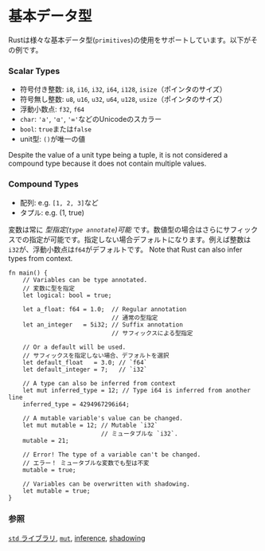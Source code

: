 <!--
# Primitives
-->
# 基本データ型

<!--
Rust provides access to a wide variety of `primitives`. A sample includes:
-->
Rustは様々な基本データ型(`primitives`)の使用をサポートしています。以下がその例です。


### Scalar Types

<!--
* signed integers: `i8`, `i16`, `i32`, `i64`, `i128` and `isize` (pointer size)
* unsigned integers: `u8`, `u16`, `u32`, `u64`, `u128` and `usize` (pointer
  size)
* floating point: `f32`, `f64`
* `char` Unicode scalar values like `'a'`, `'α'` and `'∞'` (4 bytes each)
* `bool` either `true` or `false`
* and the unit type `()`, whose only possible value is an empty tuple: `()`
-->
* 符号付き整数: `i8`, `i16`, `i32`, `i64`, `i128`, `isize`（ポインタのサイズ）
* 符号無し整数: `u8`, `u16`, `u32`, `u64`, `u128`, `usize`（ポインタのサイズ）
* 浮動小数点: `f32`, `f64`
* `char`: `'a'`, `'α'`, `'∞'`などのUnicodeのスカラー
* `bool`: `true`または`false`
* unit型: `()`が唯一の値

Despite the value of a unit type being a tuple, it is not considered a
compound type because it does not contain multiple values. 

### Compound Types

<!--
* arrays like `[1, 2, 3]`
* tuples like `(1, true)`
-->
* 配列: e.g. `[1, 2, 3]`など
* タプル: e.g. (1, true)

<!--
Variables can always be *type annotated*. Numbers may additionally be
annotated via a *suffix* or *by default*. Integers default to `i32` and
floats to `f64`. Note that Rust can also infer types from context.
-->
変数は常に *型指定(`type annotate`)可能* です。数値型の場合はさらにサフィックスでの指定が可能です。指定しない場合デフォルトになります。例えば整数は`i32`が、浮動小数点は`f64`がデフォルトです。
Note that Rust can also infer types from context.

```rust,editable,ignore,mdbook-runnable
fn main() {
    // Variables can be type annotated.
    // 変数に型を指定
    let logical: bool = true;

    let a_float: f64 = 1.0;  // Regular annotation
                             // 通常の型指定
    let an_integer   = 5i32; // Suffix annotation
                             // サフィックスによる型指定

    // Or a default will be used.
    // サフィックスを指定しない場合、デフォルトを選択
    let default_float   = 3.0; // `f64`
    let default_integer = 7;   // `i32`
    
    // A type can also be inferred from context 
    let mut inferred_type = 12; // Type i64 is inferred from another line
    inferred_type = 4294967296i64;
    
    // A mutable variable's value can be changed.
    let mut mutable = 12; // Mutable `i32`
                          // ミュータブルな `i32`.
    mutable = 21;
    
    // Error! The type of a variable can't be changed.
    // エラー！ ミュータブルな変数でも型は不変
    mutable = true;
    
    // Variables can be overwritten with shadowing.
    let mutable = true;
}
```

<!--
### See also:
-->
### 参照

<!--
[the `std` library][std], [`mut`][mut], [inference], and [shadowing]
-->
[`std` ライブラリ][std], [`mut`][mut], [inference], [shadowing]

[std]: https://doc.rust-lang.org/std/
[mut]: variable_bindings/mut.md
[inference]: types/inference.md
[shadowing]: variable_bindings/scope.md
